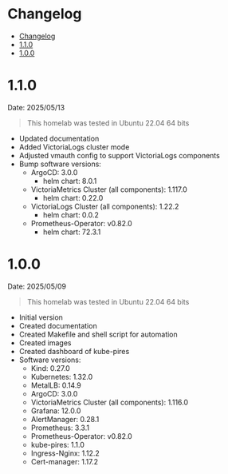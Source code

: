 # Changelog

<!-- TOC -->

- [Changelog](#changelog)
- [1.1.0](#110)
- [1.0.0](#100)

<!-- TOC -->

# 1.1.0

Date: 2025/05/13

> This homelab was tested in Ubuntu 22.04 64 bits

- Updated documentation
- Added VictoriaLogs cluster mode
- Adjusted vmauth config to support VictoriaLogs components
- Bump software versions:
  - ArgoCD: 3.0.0
    - helm chart: 8.0.1
  - VictoriaMetrics Cluster (all components): 1.117.0
    - helm chart: 0.22.0
  - VictoriaLogs Cluster (all components): 1.22.2
    - helm chart: 0.0.2
  - Prometheus-Operator: v0.82.0
    - helm chart: 72.3.1

# 1.0.0

Date: 2025/05/09

> This homelab was tested in Ubuntu 22.04 64 bits

- Initial version
- Created documentation
- Created Makefile and shell script for automation
- Created images
- Created dashboard of kube-pires
- Software versions:
  - Kind: 0.27.0
  - Kubernetes: 1.32.0
  - MetalLB: 0.14.9
  - ArgoCD: 3.0.0
  - VictoriaMetrics Cluster (all components): 1.116.0
  - Grafana: 12.0.0
  - AlertManager: 0.28.1
  - Prometheus: 3.3.1
  - Prometheus-Operator: v0.82.0
  - kube-pires: 1.1.0
  - Ingress-Nginx: 1.12.2
  - Cert-manager: 1.17.2



